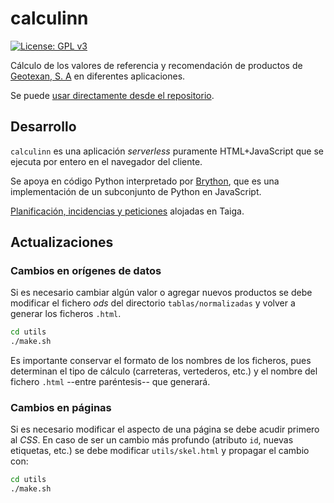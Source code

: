 # calculinn

[![License: GPL v3](https://img.shields.io/badge/License-GPL%20v3-blue.svg)](https://www.gnu.org/licenses/gpl-3.0)

Cálculo de los valores de referencia y recomendación de productos de [Geotexan, S. A](http://www.geotexan.com) en diferentes aplicaciones.

Se puede [usar directamente desde el repositorio](http://geotexan.github.io/calculinn/).

## Desarrollo

`calculinn` es una aplicación _serverless_ puramente HTML+JavaScript que se ejecuta por entero en el navegador del cliente.

Se apoya en código Python interpretado por [Brython](http://brython.info), que es una implementación de un subconjunto de Python en JavaScript.

[Planificación, incidencias y peticiones](https://tree.taiga.io/project/pacoqueen-calculinn/issues) alojadas en Taiga.

## Actualizaciones

### Cambios en orígenes de datos

Si es necesario cambiar algún valor o agregar nuevos productos se debe modificar el fichero _ods_ del directorio `tablas/normalizadas` y volver a generar los ficheros `.html`.
```bash
cd utils
./make.sh
```

Es importante conservar el formato de los nombres de los ficheros, pues determinan el tipo de cálculo (carreteras, vertederos, etc.) y el nombre del fichero `.html` --entre paréntesis-- que generará.

### Cambios en páginas

Si es necesario modificar el aspecto de una página se debe acudir primero al _CSS_. En caso de ser un cambio más profundo (atributo `id`, nuevas etiquetas, etc.) se debe modificar `utils/skel.html` y propagar el cambio con:
```bash
cd utils
./make.sh
```
